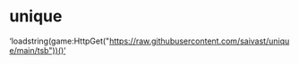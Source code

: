 # unique

‘loadstring(game:HttpGet("https://raw.githubusercontent.com/saivast/unique/main/tsb"))()‘

